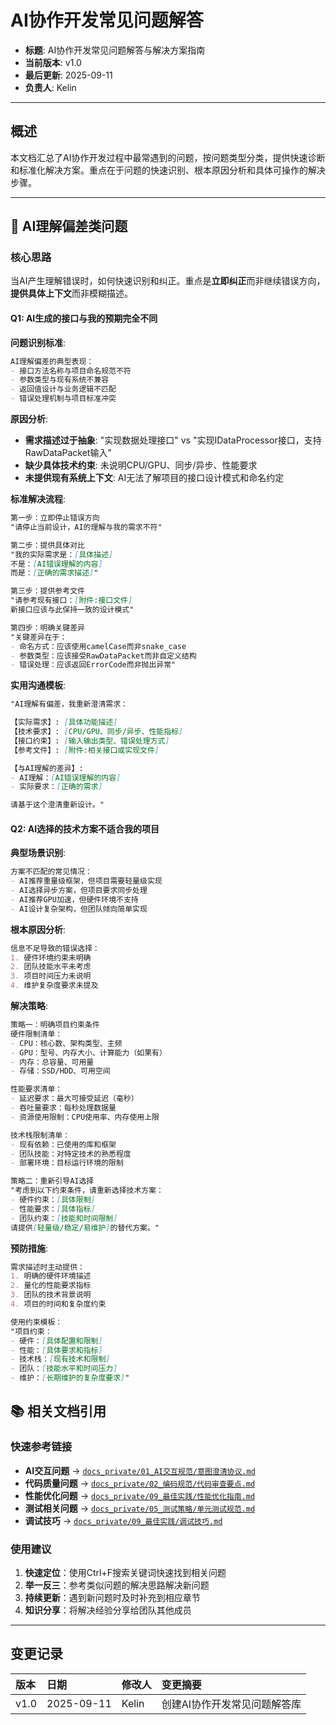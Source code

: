 # AI协作开发常见问题解答

- **标题**: AI协作开发常见问题解答与解决方案指南
- **当前版本**: v1.0
- **最后更新**: 2025-09-11
- **负责人**: Kelin

---

## 概述

本文档汇总了AI协作开发过程中最常遇到的问题，按问题类型分类，提供快速诊断和标准化解决方案。重点在于问题的快速识别、根本原因分析和具体可操作的解决步骤。

---

## 🤖 AI理解偏差类问题

### 核心思路
当AI产生理解错误时，如何快速识别和纠正。重点是**立即纠正**而非继续错误方向，**提供具体上下文**而非模糊描述。

#### Q1: AI生成的接口与我的预期完全不同

**问题识别标准**:
```markdown
AI理解偏差的典型表现：
- 接口方法名称与项目命名规范不符
- 参数类型与现有系统不兼容
- 返回值设计与业务逻辑不匹配
- 错误处理机制与项目标准冲突
```

**原因分析**:
- **需求描述过于抽象**: "实现数据处理接口" vs "实现IDataProcessor接口，支持RawDataPacket输入"
- **缺少具体技术约束**: 未说明CPU/GPU、同步/异步、性能要求
- **未提供现有系统上下文**: AI无法了解项目的接口设计模式和命名约定

**标准解决流程**:
```markdown
第一步：立即停止错误方向
"请停止当前设计，AI的理解与我的需求不符"

第二步：提供具体对比
"我的实际需求是：[具体描述]
不是：[AI错误理解的内容]
而是：[正确的需求描述]"

第三步：提供参考文件
"请参考现有接口：[附件:接口文件]
新接口应该与此保持一致的设计模式"

第四步：明确关键差异
"关键差异在于：
- 命名方式：应该使用camelCase而非snake_case
- 参数类型：应该接受RawDataPacket而非自定义结构
- 错误处理：应该返回ErrorCode而非抛出异常"
```

**实用沟通模板**:
```markdown
"AI理解有偏差，我重新澄清需求：

【实际需求】: [具体功能描述]
【技术要求】: [CPU/GPU、同步/异步、性能指标]
【接口约束】: [输入输出类型、错误处理方式]
【参考文件】: [附件:相关接口或实现文件]

【与AI理解的差异】:
- AI理解：[AI错误理解的内容]
- 实际要求：[正确的需求]

请基于这个澄清重新设计。"
```

#### Q2: AI选择的技术方案不适合我的项目

**典型场景识别**:
```markdown
方案不匹配的常见情况：
- AI推荐重量级框架，但项目需要轻量级实现
- AI选择异步方案，但项目要求同步处理
- AI推荐GPU加速，但硬件环境不支持
- AI设计复杂架构，但团队倾向简单实现
```

**根本原因分析**:
```markdown
信息不足导致的错误选择：
1. 硬件环境约束未明确
2. 团队技能水平未考虑
3. 项目时间压力未说明
4. 维护复杂度要求未提及
```

**解决策略**:
```markdown
策略一：明确项目约束条件
硬件限制清单：
- CPU：核心数、架构类型、主频
- GPU：型号、内存大小、计算能力（如果有）
- 内存：总容量、可用量
- 存储：SSD/HDD、可用空间

性能要求清单：
- 延迟要求：最大可接受延迟（毫秒）
- 吞吐量要求：每秒处理数据量
- 资源使用限制：CPU使用率、内存使用上限

技术栈限制清单：
- 现有依赖：已使用的库和框架
- 团队技能：对特定技术的熟悉程度
- 部署环境：目标运行环境的限制

策略二：重新引导AI选择
"考虑到以下约束条件，请重新选择技术方案：
- 硬件约束：[具体限制]
- 性能要求：[具体指标]
- 团队约束：[技能和时间限制]
请提供[轻量级/稳定/易维护]的替代方案。"
```

**预防措施**:
```markdown
需求描述时主动提供：
1. 明确的硬件环境描述
2. 量化的性能要求指标
3. 团队的技术背景说明
4. 项目的时间和复杂度约束

使用约束模板：
"项目约束：
- 硬件：[具体配置和限制]
- 性能：[具体要求和指标]
- 技术栈：[现有技术和限制]
- 团队：[技能水平和时间压力]
- 维护：[长期维护的复杂度要求]"
```

## 📚 相关文档引用

### 快速参考链接
- **AI交互问题** → [`docs_private/01_AI交互规范/意图澄清协议.md`](../01_AI交互规范/意图澄清协议.md)
- **代码质量问题** → [`docs_private/02_编码规范/代码审查要点.md`](../02_编码规范/代码审查要点.md)
- **性能优化问题** → [`docs_private/09_最佳实践/性能优化指南.md`](性能优化指南.md)
- **测试相关问题** → [`docs_private/05_测试策略/单元测试规范.md`](../05_测试策略/单元测试规范.md)
- **调试技巧** → [`docs_private/09_最佳实践/调试技巧.md`](调试技巧.md)

### 使用建议
1. **快速定位**：使用Ctrl+F搜索关键词快速找到相关问题
2. **举一反三**：参考类似问题的解决思路解决新问题
3. **持续更新**：遇到新问题时及时补充到相应章节
4. **知识分享**：将解决经验分享给团队其他成员

---

## 变更记录

| 版本 | 日期       | 修改人 | 变更摘要                     |
| :--- | :--------- | :----- | :--------------------------- |
| v1.0 | 2025-09-11 | Kelin  | 创建AI协作开发常见问题解答库 |
